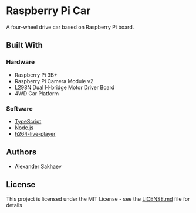 # Raspberry Pi Car

A four-wheel drive car based on Raspberry Pi board.

## Built With

### Hardware

* Raspberry Pi 3B+
* Raspberry Pi Camera Module v2
* L298N Dual H-bridge Motor Driver Board
* 4WD Car Platform

### Software

* [TypeScript](https://www.typescriptlang.org/)
* [Node.js](https://nodejs.org/)
* [h264-live-player](https://github.com/131/h264-live-player)

## Authors

* Alexander Sakhaev

## License

This project is licensed under the MIT License - see the [LICENSE.md](LICENSE.md) file for details
